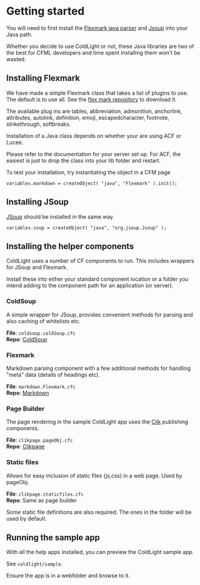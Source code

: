 # Getting started

You will need to first install the [Flexmark java parser](#flexmark) and [Jsoup](jsoup) into your Java path.

Whether you decide to use ColdLight or not, these Java libraries are two of the best for CFML developers and time spent installing them won't be wasted.

## Installing Flexmark

We have made a simple Flexmark class that takes a list of plugins to use. The default is to use all. See the [flex mark repository](https://www.coldlight.net/flexmark) to download it.

The available plug ins are tables, abbreviation, admonition, anchorlink, attributes, autolink, definition, emoji, escapedcharacter, footnote, strikethrough, softbreaks.

Installation of a Java class depends on whether your are using ACF or Lucee. 

Please refer to the documentation for your server set up. For ACF, the easiest is just to drop the class into your lib folder and restart.

To test your installation, try instantiating the object in a CFM page

    variables.markdown = createObject( "java", "Flexmark" ).init();

## Installing JSoup

[JSoup](https://www.jsoup.org) should be installed in the same way.

    variables.soup = createObject( "java", "org.jsoup.Jsoup" );

## Installing the helper components

ColdLight uses a number of CF components to run. This includes wrappers for JSoup and Flexmark.

Install these into either your standard component location or a folder you intend adding to the component path for an application (or server).

### ColdSoup

A simple wrapper for JSoup, provides convenient methods for parsing and also caching of whitelists etc.

**File**: `coldsoup.coldSoup.cfc`<br>
**Repo**: [ColdSoup](https://github.com/tom-clik/coldsoup)

### Flexmark

Markdown parsing component with a few additional methods for handling "meta" data (details of headings etc).

**File**: `markdown.Flexmark.cfc`<br>
**Repo**: [Markdown](https://github.com/tom-clik/markdown)

### Page Builder

The page rendering in the sample ColdLight app uses the [Clik](https://www.clik.com) publishing components. 

**File**: `clikpage.pageObj.cfc`<br>
**Repo**: [Clikpage](https://github.com/tom-clik/clikpage)

### Static files

Allows for easy inclusion of static files (js,css) in a web page. Used by pageObj.

**File**: `clikpage.staticfiles.cfc`<br>
**Repo**: Same as page builder

Some static file definitions are also required. The ones in the folder will be used by default.

## Running the sample app

With all the help apps installed, you can preview the ColdLight sample app.

See `coldlight/sample`.

Ensure the app is in a webfolder and browse to it.





















